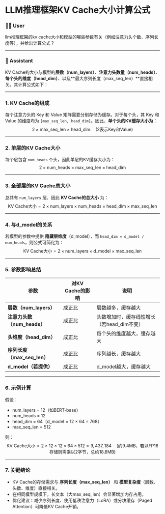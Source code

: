 # LLM推理框架KV Cache大小计算公式

### 🧑‍💻 User

llm推理框架的kv cache大小和模型的哪些参数有关（例如注意力头个数、序列长度等），并给出计算公式？

---

### 🤖 Assistant

KV Cache的大小与模型的**层数（num_layers）**、**注意力头数量（num_heads）**、**每个头的维度（head_dim）**、以及**最大序列长度（max_seq_len）**直接相关。其计算公式如下：

---

### **1. KV Cache的组成**
每个注意力头的 Key 和 Value 矩阵需要分别存储为缓存。对于每个头，其 Key 和 Value 的维度均为 `[max_seq_len, head_dim]`。因此，**单个头的KV缓存大小为**：
$$
2 \times \text{max\_seq\_len} \times \text{head\_dim} \quad (\text{2表示Key和Value})
$$

---

### **2. 单层的KV Cache大小**
每个层包含 `num_heads` 个头，因此单层的KV缓存大小为：
$$
2 \times \text{num\_heads} \times \text{max\_seq\_len} \times \text{head\_dim}
$$

---

### **3. 全部层的KV Cache总大小**
总共有 `num_layers` 层，因此 **KV Cache的总大小** 为：
$$
\text{KV Cache大小} = 2 \times \text{num\_layers} \times \text{num\_heads} \times \text{head\_dim} \times \text{max\_seq\_len}
$$

---

### **4. 与d_model的关系**
若模型的参数中提供 **隐藏层维度**（d_model），而 `head_dim = d_model / num_heads`，则公式可简化为：
$$
\text{KV Cache大小} = 2 \times \text{num\_layers} \times \text{d\_model} \times \text{max\_seq\_len}
$$

---

### **5. 参数影响总结**
| 参数 | 对KV Cache的影响 | 说明 |
|------|------------------|------|
| **层数（num_layers）** | 成正比 | 层数越多，缓存越大 |
| **注意力头数（num_heads）** | 成正比 | 头数增加时，缓存线性增长（若head_dim不变） |
| **头维度（head_dim）** | 成正比 | 每个头的维度越大，缓存越大 |
| **序列长度（max_seq_len）** | 成正比 | 序列越长，缓存越大 |
| **d_model（若提供）** | 成正比 | d_model越大，缓存越大 |

---

### **6. 示例计算**
假设：
- num_layers = 12（如BERT-base）
- num_heads = 12
- head_dim = 64（d_model = 12 × 64 = 768）
- max_seq_len = 512

则：
$$
\text{KV Cache大小} = 2 \times 12 \times 12 \times 64 \times 512 = 9,437,184 \quad (\text{约9.4MB，若以FP16存储则需乘以2字节，总约18.8MB})
$$

---

### **7. 关键结论**
- KV Cache的存储需求与 **序列长度（max_seq_len）** 和 **模型复杂度**（层数、头数、维度）直接相关。
- 在相同模型规模下，长文本（大max_seq_len）会显著增加内存占用。
- 优化建议：减少序列长度、使用低秩注意力（LoRA）或分块缓存（Paged Attention）可降低KV Cache开销。
